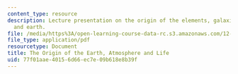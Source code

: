 ```yaml
---
content_type: resource
description: Lecture presentation on the origin of the elements, galaxies, solar system,
  and earth.
file: /media/https%3A/open-learning-course-data-rc.s3.amazonaws.com/12-842-climate-physics-and-chemistry-fall-2008/77f01aae40156d66ec7e09b618e8b39f_part1_lec1.pdf
file_type: application/pdf
resourcetype: Document
title: The Origin of the Earth, Atmosphere and Life
uid: 77f01aae-4015-6d66-ec7e-09b618e8b39f
---
```

